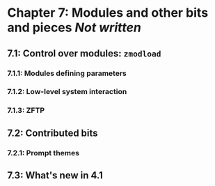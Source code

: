 


Chapter 7: Modules and other bits and pieces *Not written*
==========================================================

7.1: Control over modules: `zmodload`
-------------------------------------

### 7.1.1: Modules defining parameters

### 7.1.2: Low-level system interaction

### 7.1.3: ZFTP

7.2: Contributed bits
---------------------

### 7.2.1: Prompt themes

7.3: What's new in 4.1
----------------------
